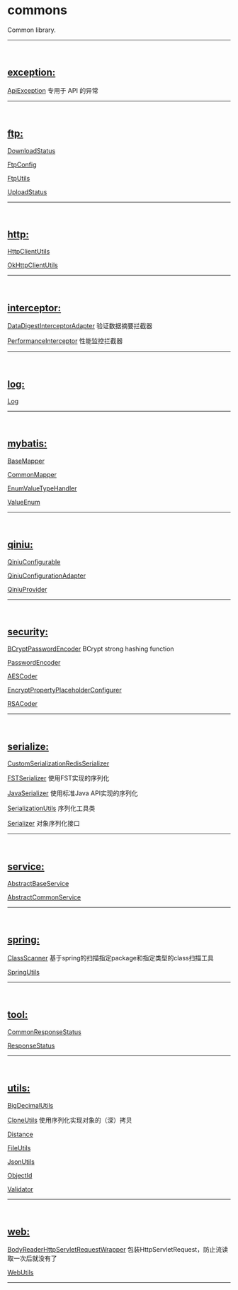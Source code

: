 # commons
Common library.

****
<br/>

## [exception:](https://github.com/baayso/commons/tree/master/src/main/java/com/baayso/commons/exception)

[ApiException](https://github.com/baayso/commons/blob/master/src/main/java/com/baayso/commons/exception/ApiException.java) 专用于 API 的异常

****
<br/>

## [ftp:](https://github.com/baayso/commons/tree/master/src/main/java/com/baayso/commons/ftp)

[DownloadStatus](https://github.com/baayso/commons/blob/master/src/main/java/com/baayso/commons/ftp/DownloadStatus.java)

[FtpConfig](https://github.com/baayso/commons/blob/master/src/main/java/com/baayso/commons/ftp/FtpConfig.java)

[FtpUtils](https://github.com/baayso/commons/blob/master/src/main/java/com/baayso/commons/ftp/FtpUtils.java)

[UploadStatus](https://github.com/baayso/commons/blob/master/src/main/java/com/baayso/commons/ftp/UploadStatus.java)

****
<br/>

## [http:](https://github.com/baayso/commons/tree/master/src/main/java/com/baayso/commons/http)

[HttpClientUtils](https://github.com/baayso/commons/blob/master/src/main/java/com/baayso/commons/http/HttpClientUtils.java)

[OkHttpClientUtils](https://github.com/baayso/commons/blob/master/src/main/java/com/baayso/commons/http/OkHttpClientUtils.java)

****
<br/>

## [interceptor:](https://github.com/baayso/commons/tree/master/src/main/java/com/baayso/commons/interceptor)

[DataDigestInterceptorAdapter](https://github.com/baayso/commons/blob/master/src/main/java/com/baayso/commons/interceptor/DataDigestInterceptorAdapter.java) 验证数据摘要拦截器

[PerformanceInterceptor](https://github.com/baayso/commons/blob/master/src/main/java/com/baayso/commons/interceptor/PerformanceInterceptor.java) 性能监控拦截器

****
<br/>

## [log:](https://github.com/baayso/commons/tree/master/src/main/java/com/baayso/commons/log)

[Log](https://github.com/baayso/commons/blob/master/src/main/java/com/baayso/commons/log/Log.java)

****
<br/>

## [mybatis:](https://github.com/baayso/commons/tree/master/src/main/java/com/baayso/commons/mybatis)

[BaseMapper](https://github.com/baayso/commons/blob/master/src/main/java/com/baayso/commons/mybatis/mapper/BaseMapper.java)

[CommonMapper](https://github.com/baayso/commons/blob/master/src/main/java/com/baayso/commons/mybatis/mapper/CommonMapper.java)

[EnumValueTypeHandler](https://github.com/baayso/commons/blob/master/src/main/java/com/baayso/commons/mybatis/type/EnumValueTypeHandler.java)

[ValueEnum](https://github.com/baayso/commons/blob/master/src/main/java/com/baayso/commons/mybatis/type/ValueEnum.java)

****
<br/>

## [qiniu:](https://github.com/baayso/commons/tree/master/src/main/java/com/baayso/commons/qiniu)

[QiniuConfigurable](https://github.com/baayso/commons/blob/master/src/main/java/com/baayso/commons/qiniu/QiniuConfigurable.java)

[QiniuConfigurationAdapter](https://github.com/baayso/commons/blob/master/src/main/java/com/baayso/commons/qiniu/QiniuConfigurationAdapter.java)

[QiniuProvider](https://github.com/baayso/commons/blob/master/src/main/java/com/baayso/commons/qiniu/QiniuProvider.java)

****
<br/>

## [security:](https://github.com/baayso/commons/tree/master/src/main/java/com/baayso/commons/security)

[BCryptPasswordEncoder](https://github.com/baayso/commons/blob/master/src/main/java/com/baayso/commons/security/password/BCryptPasswordEncoder.java) BCrypt strong hashing function

[PasswordEncoder](https://github.com/baayso/commons/blob/master/src/main/java/com/baayso/commons/security/password/PasswordEncoder.java)

[AESCoder](https://github.com/baayso/commons/blob/master/src/main/java/com/baayso/commons/security/AESCoder.java)

[EncryptPropertyPlaceholderConfigurer](https://github.com/baayso/commons/blob/master/src/main/java/com/baayso/commons/security/EncryptPropertyPlaceholderConfigurer.java)

[RSACoder](https://github.com/baayso/commons/blob/master/src/main/java/com/baayso/commons/security/RSACoder.java)

****
<br/>

## [serialize:](https://github.com/baayso/commons/tree/master/src/main/java/com/baayso/commons/serialize)

[CustomSerializationRedisSerializer](https://github.com/baayso/commons/blob/master/src/main/java/com/baayso/commons/serialize/redis/CustomSerializationRedisSerializer.java)

[FSTSerializer](https://github.com/baayso/commons/blob/master/src/main/java/com/baayso/commons/serialize/FSTSerializer.java) 使用FST实现的序列化

[JavaSerializer](https://github.com/baayso/commons/blob/master/src/main/java/com/baayso/commons/serialize/JavaSerializer.java) 使用标准Java API实现的序列化

[SerializationUtils](https://github.com/baayso/commons/blob/master/src/main/java/com/baayso/commons/serialize/SerializationUtils.java) 序列化工具类

[Serializer](https://github.com/baayso/commons/blob/master/src/main/java/com/baayso/commons/serialize/Serializer.java) 对象序列化接口

****
<br/>

## [service:](https://github.com/baayso/commons/tree/master/src/main/java/com/baayso/commons/service)

[AbstractBaseService](https://github.com/baayso/commons/blob/master/src/main/java/com/baayso/commons/service/AbstractBaseService.java)

[AbstractCommonService](https://github.com/baayso/commons/blob/master/src/main/java/com/baayso/commons/service/AbstractCommonService.java)

****
<br/>

## [spring:](https://github.com/baayso/commons/tree/master/src/main/java/com/baayso/commons/spring)

[ClassScanner](https://github.com/baayso/commons/blob/master/src/main/java/com/baayso/commons/spring/ClassScanner.java) 基于spring的扫描指定package和指定类型的class扫描工具

[SpringUtils](https://github.com/baayso/commons/blob/master/src/main/java/com/baayso/commons/spring/SpringUtils.java)

****
<br/>

## [tool:](https://github.com/baayso/commons/tree/master/src/main/java/com/baayso/commons/tool)

[CommonResponseStatus](https://github.com/baayso/commons/blob/master/src/main/java/com/baayso/commons/tool/CommonResponseStatus.java)

[ResponseStatus](https://github.com/baayso/commons/blob/master/src/main/java/com/baayso/commons/tool/ResponseStatus.java)

****
<br/>

## [utils:](https://github.com/baayso/commons/tree/master/src/main/java/com/baayso/commons/utils)

[BigDecimalUtils](https://github.com/baayso/commons/blob/master/src/main/java/com/baayso/commons/utils/BigDecimalUtils.java)

[CloneUtils](https://github.com/baayso/commons/blob/master/src/main/java/com/baayso/commons/utils/CloneUtils.java) 使用序列化实现对象的（深）拷贝

[Distance](https://github.com/baayso/commons/blob/master/src/main/java/com/baayso/commons/utils/Distance.java)

[FileUtils](https://github.com/baayso/commons/blob/master/src/main/java/com/baayso/commons/utils/FileUtils.java)

[JsonUtils](https://github.com/baayso/commons/blob/master/src/main/java/com/baayso/commons/utils/JsonUtils.java)

[ObjectId](https://github.com/baayso/commons/blob/master/src/main/java/com/baayso/commons/utils/ObjectId.java)

[Validator](https://github.com/baayso/commons/blob/master/src/main/java/com/baayso/commons/utils/Validator.java)

****
<br/>

## [web:](https://github.com/baayso/commons/tree/master/src/main/java/com/baayso/commons/web)

[BodyReaderHttpServletRequestWrapper](https://github.com/baayso/commons/blob/master/src/main/java/com/baayso/commons/web/BodyReaderHttpServletRequestWrapper.java) 包装HttpServletRequest，防止流读取一次后就没有了

[WebUtils](https://github.com/baayso/commons/blob/master/src/main/java/com/baayso/commons/web/WebUtils.java)

****
<br/>

